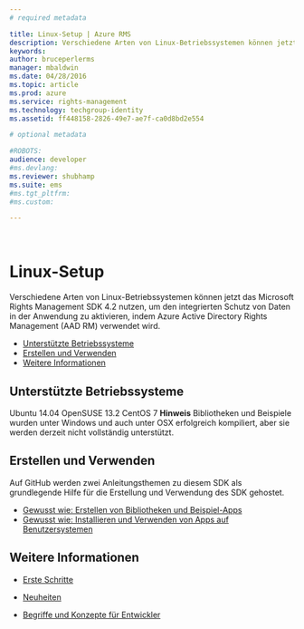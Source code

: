 ```yaml
---
# required metadata

title: Linux-Setup | Azure RMS
description: Verschiedene Arten von Linux-Betriebssystemen können jetzt das Microsoft Rights Management SDK 4.2 nutzen.
keywords:
author: bruceperlerms
manager: mbaldwin
ms.date: 04/28/2016
ms.topic: article
ms.prod: azure
ms.service: rights-management
ms.technology: techgroup-identity
ms.assetid: ff448158-2826-49e7-ae7f-ca0d8bd2e554

# optional metadata

#ROBOTS:
audience: developer
#ms.devlang:
ms.reviewer: shubhamp
ms.suite: ems
#ms.tgt_pltfrm:
#ms.custom:

---
```


﻿
# Linux-Setup


Verschiedene Arten von Linux-Betriebssystemen können jetzt das Microsoft Rights Management SDK 4.2 nutzen, um den integrierten Schutz von Daten in der Anwendung zu aktivieren, indem Azure Active Directory Rights Management (AAD RM) verwendet wird.

-   [Unterstützte Betriebssysteme](#supported_operating_systems)
-   [Erstellen und Verwenden](#how_to_build_and_use)
-   [Weitere Informationen](#see_also)

## Unterstützte Betriebssysteme


Ubuntu 14.04
OpenSUSE 13.2
CentOS 7
**Hinweis** Bibliotheken und Beispiele wurden unter Windows und auch unter OSX erfolgreich kompiliert, aber sie werden derzeit nicht vollständig unterstützt.

 

## Erstellen und Verwenden

Auf GitHub werden zwei Anleitungsthemen zu diesem SDK als grundlegende Hilfe für die Erstellung und Verwendung des SDK gehostet.

-   [Gewusst wie: Erstellen von Bibliotheken und Beispiel-Apps](https://github.com/AzureAD/rms-sdk-for-cpp/blob/master/docs/how_to_build_it.md)
-   [Gewusst wie: Installieren und Verwenden von Apps auf Benutzersystemen](https://github.com/AzureAD/rms-sdk-for-cpp/blob/master/docs/how_to_use_it.md)

## Weitere Informationen

* [Erste Schritte](get-started.md)

* [Neuheiten](release-notes.md)

* [Begriffe und Konzepte für Entwickler](core-concepts.md)

 

 





<!--HONumber=Apr16_HO3-->


